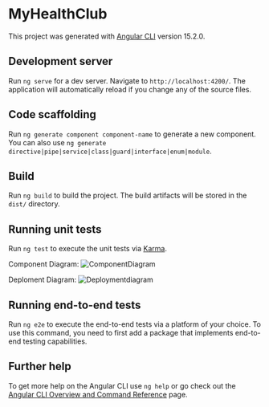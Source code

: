 # MyHealthClub

This project was generated with [Angular CLI](https://github.com/angular/angular-cli) version 15.2.0.

## Development server

Run `ng serve` for a dev server. Navigate to `http://localhost:4200/`. The application will automatically reload if you change any of the source files.

## Code scaffolding

Run `ng generate component component-name` to generate a new component. You can also use `ng generate directive|pipe|service|class|guard|interface|enum|module`.

## Build

Run `ng build` to build the project. The build artifacts will be stored in the `dist/` directory.

## Running unit tests

Run `ng test` to execute the unit tests via [Karma](https://karma-runner.github.io).

Component Diagram:
![ComponentDiagram](https://github.com/gopinathsjsu/team-project-team-mls/assets/116056276/4be62ac7-7599-4618-a6e5-a815a6f422a6)


Deploment Diagram:
![Deploymentdiagram](https://github.com/gopinathsjsu/team-project-team-mls/assets/116056276/31ff9b7e-5035-4de1-be38-046e9ab1e7c4)



## Running end-to-end tests

Run `ng e2e` to execute the end-to-end tests via a platform of your choice. To use this command, you need to first add a package that implements end-to-end testing capabilities.

## Further help

To get more help on the Angular CLI use `ng help` or go check out the [Angular CLI Overview and Command Reference](https://angular.io/cli) page.
